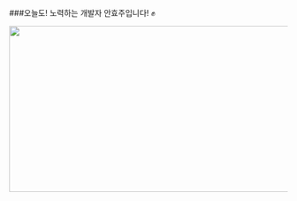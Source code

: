###오늘도! 노력하는 개발자 안효주입니다! ✊

<a href="https://www.gitanimals.org/en_US?utm_medium=image&utm_source=anju0210&utm_content=farm">
<img
  src="https://render.gitanimals.org/farms/anju0210"
  width="600"
  height="300"
/>
</a>

<!--
**anju0210/anju0210** is a ✨ _special_ ✨ repository because its `README.md` (this file) appears on your GitHub profile.

Here are some ideas to get you started:

- 🔭 I’m currently working on ...
- 🌱 I’m currently learning ...
- 👯 I’m looking to collaborate on ...
- 🤔 I’m looking for help with ...
- 💬 Ask me about ...
- 📫 How to reach me: ...
- 😄 Pronouns: ...
- ⚡ Fun fact: ...
-->
